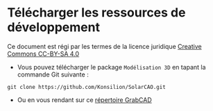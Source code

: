 # Télécharger les ressources de développement

Ce document est régi par les termes de la licence juridique [Creative Commons CC-BY-SA 4.0](https://creativecommons.org/licenses/by-sa/4.0/deed.fr) 







* Vous pouvez télécharger le package `Modélisation 3D` en tapant la commande Git suivante :

```
git clone https://github.com/Konsilion/SolarCAO.git

```


* Ou en vous rendant sur ce [répertoire GrabCAD](https://grabcad.com/library/automated-solar-air-heater-1)



